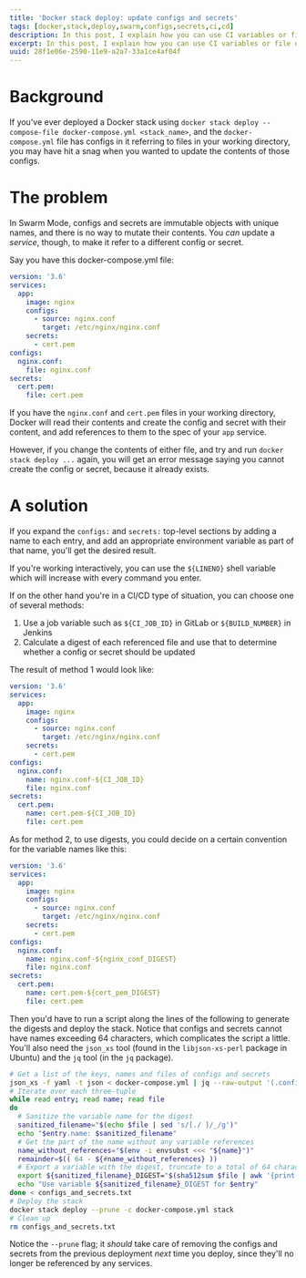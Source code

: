```yaml
---
title: 'Docker stack deploy: update configs and secrets'
tags: [docker,stack,deploy,swarm,configs,secrets,ci,cd]
description: In this post, I explain how you can use CI variables or file digests to update configs and secrets during docker stack deploy.
excerpt: In this post, I explain how you can use CI variables or file digests to update configs and secrets during docker stack deploy.
uuid: 28f1e06e-2590-11e9-a2a7-33a1ce4af04f
---
```


# Background

If you've ever deployed a Docker stack using `docker stack deploy --compose-file docker-compose.yml <stack_name>`, and the `docker-compose.yml` file has configs in it referring to files in your working directory, you may have hit a snag when you wanted to update the contents of those configs.

# The problem

In Swarm Mode, configs and secrets are immutable objects with unique names, and there is no way to mutate their contents. You _can_ update a _service_, though, to make it refer to a different config or secret.

Say you have this docker-compose.yml file:

```yaml
version: '3.6'
services:
  app:
    image: nginx
    configs:
      - source: nginx.conf
        target: /etc/nginx/nginx.conf
    secrets:
      - cert.pem
configs:
  nginx.conf:
    file: nginx.conf
secrets:
  cert.pem:
    file: cert.pem
```

If you have the `nginx.conf` and `cert.pem` files in your working directory, Docker will read their contents and create the config and secret with their content, and add references to them to the spec of your `app` service.

However, if you change the contents of either file, and try and run `docker stack deploy ...` again, you will get an error message saying you cannot create the config or secret, because it already exists.

# A solution

If you expand the `configs:` and `secrets:` top-level sections by adding a name to each entry, and add an appropriate environment variable as part of that name, you'll get the desired result.

If you're working interactively, you can use the `${LINENO}` shell variable which will increase with every command you enter.

If on the other hand you're in a CI/CD type of situation, you can choose one of several methods:

1. Use a job variable such as `${CI_JOB_ID}` in GitLab or `${BUILD_NUMBER}` in Jenkins
2. Calculate a digest of each referenced file and use that to determine whether a config or secret should be updated

The result of method 1 would look like:

```yaml
version: '3.6'
services:
  app:
    image: nginx
    configs:
      - source: nginx.conf
        target: /etc/nginx/nginx.conf
    secrets:
      - cert.pem
configs:
  nginx.conf:
    name: nginx.conf-${CI_JOB_ID}
    file: nginx.conf
secrets:
  cert.pem:
    name: cert.pem-${CI_JOB_ID}
    file: cert.pem
```

As for method 2, to use digests, you could decide on a certain convention for the variable names like this:

```yaml
version: '3.6'
services:
  app:
    image: nginx
    configs:
      - source: nginx.conf
        target: /etc/nginx/nginx.conf
    secrets:
      - cert.pem
configs:
  nginx.conf:
    name: nginx.conf-${nginx_conf_DIGEST}
    file: nginx.conf
secrets:
  cert.pem:
    name: cert.pem-${cert_pem_DIGEST}
    file: cert.pem
```

Then you'd have to run a script along the lines of the following to generate the digests and deploy the stack. Notice that configs and secrets cannot have names exceeding 64 characters, which complicates the script a little. You'll also need the `json_xs` tool (found in the `libjson-xs-perl` package in Ubuntu) and the `jq` tool (in the `jq` package).

```bash
# Get a list of the keys, names and files of configs and secrets
json_xs -f yaml -t json < docker-compose.yml | jq --raw-output '(.configs,.secrets) | to_entries | map(select(.value | has("file")) | .key, .value.name, .value.file)[]' > configs_and_secrets.txt
# Iterate over each three-tuple
while read entry; read name; read file
do
  # Sanitize the variable name for the digest
  sanitized_filename="$(echo $file | sed 's/[./ ]/_/g')"
  echo "$entry.name: $sanitized_filename"
  # Get the part of the name without any variable references
  name_without_references="$(env -i envsubst <<< "${name}")"
  remainder=$(( 64 - ${#name_without_references} ))
  # Export a variable with the digest, truncate to a total of 64 characters
  export ${sanitized_filename}_DIGEST="$(sha512sum $file | awk '{print $1}' | cut -c -${remainder})"
  echo "Use variable ${sanitized_filename}_DIGEST for $entry"
done < configs_and_secrets.txt
# Deploy the stack
docker stack deploy --prune -c docker-compose.yml stack
# Clean up
rm configs_and_secrets.txt
```

Notice the `--prune` flag; it _should_ take care of removing the configs and secrets from the previous deployment _next_ time you deploy, since they'll no longer be referenced by any services.